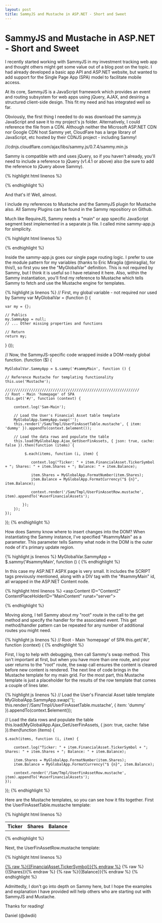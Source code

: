 ```yaml
---
layout: post
title: SammyJS and Mustache in ASP.NET - Short and Sweet 
---
```

SammyJS and Mustache in ASP.NET - Short and Sweet 
=================================================
I recently started working with SammyJS in my investment tracking web app and thought others might get some value out of a blog post on the topic. I had already developed a basic app API and ASP.NET website, but wanted to add support for the Single Page App (SPA) model to facilitate mobile access. 

At its core, SammyJS is a JavaScript framework which provides an event and routing subsystem for web apps using jQuery, AJAX, and desiring a structured client-side design. This fit my need and has integrated well so far. 

Obviously, the first thing I needed to do was download the sammy.js JavaScript and save it to my project's js folder. Alternatively, I could reference the file from a CDN. Although neither the Microsoft ASP.NET CDN nor Google CDN host Sammy yet, CloudFare has a large library of JavaScript, etc hosted by their CDNJS project - including Sammy! 

//cdnjs.cloudflare.com/ajax/libs/sammy.js/0.7.4/sammy.min.js

Sammy is compatible with and uses jQuery, so if you haven't already, you'll need to include a reference to jQuery (v1.4.1 or above) also (be sure to add the reference to jQuery above Sammy). 

{% highlight html linenos %}
<script src="http://ajax.aspnetcdn.com/ajax/jQuery/jquery-1.9.1.min.js"> </script> 
<script src="./Scripts/sammy-latest.min.js"> </script> 
{% endhighlight %}

And that's it! Well, almost.

I include my references to Mustache and the SammyJS plugin for Mustache also. All Sammy Plugins can be found in the Sammy repositiory on Github.

Much like RequireJS, Sammy needs a "main" or app specific JavaScript segment best implemented in a separate js file. I called mine sammy-app.js for simplicity.

{% highlight html linenos %}
<script src="http://ajax.aspnetcdn.com/ajax/jQuery/jquery-1.9.1.min.js"> </script> 
<script src="./Scripts/sammy-latest.min.js"> </script> 
<script src="./Scripts/mustache.js"> </script> 
<script src="./Scripts/sammy.mustache.js"> </script> 
<script src="./Scripts/sammy-app.js"> </script> 
{% endhighlight %}

Inside the sammy-app.js goes our single page routing logic. I prefer to use the module pattern for my variables (thanks to Eric Miraglia (@miraglia), for this!), so first you see the "MyGlobalVar" definition. This is not required by Sammy, but I think it is useful so I have retained it here. Also, within the Sammy instantiation, you'll find my reference to Mustache which tells Sammy to fetch and use the Mustache engine for templates. 

{% highlight js linenos %}
// First, my global variable - not required nor used by Sammy 
var MyGlobalVar = (function () { 

	var my = {}; 

	// Publics 
	my.SammyApp = null; 
	// ... Other missing properties and functions 

	// Return 
	return my; 

} ()); 

// Now, the SammyJS-specific code wrapped inside a DOM-ready global function. 
 (function ($) { 

	MyGlobalVar.SammyApp = $.sammy('#sammyMain', function () { 

	// Reference Mustache for templating functionality 
	this.use('Mustache'); 

	////////////////////////////////////////////////////////////// 
	// Root - Main 'homepage' of SPA 
	this.get('#/', function (context) { 

		context.log('Sam-Main'); 

		// Load the User's Financial Asset table template 
		MyGlobalApp.SammyApp.swap(''); 
		this.render('/Sam/Tmpl/UserFinAssetTable.mustache', { item: 'dummy' }).appendTo(context.$element()); 

		// Load the data rows and populate the table 
		this.load(MyGlobalApp.Ajax_GetUserFinAssets, { json: true, cache: false }).then(function (items) { 

			 $.each(items, function (i, item) { 

				context.log("Ticker: " + item.FinancialAsset.TickerSymbol + "; Shares: " + item.Shares + "; Balance: " + item.Balance); 

				item.Shares = MyGlobalApp.FormatNumber(item.Shares);
				item.Balance = MyGlobalApp.FormatCurrency("$ {n}", item.Balance); 

				context.render('/Sam/Tmpl/UserFinAssetRow.mustache', item).appendTo('#userFinancialAssets');

			}); 
		}); 
	}); 
}); 
{% endhighlight %}

How does Sammy know where to insert changes into the DOM? When instantiating the Sammy instance, I've specified "#sammyMain" as a parameter. This parameter tells Sammy what node in the DOM is the outer node of it's primary update region. 

{% highlight js linenos %}
MyGlobalVar.SammyApp = $.sammy('#sammyMain', function () { 
{% endhighlight %}

In this case my ASP.NET ASPX page is very small. It includes the SCRIPT tags previously mentioned, along with a DIV tag with the "#sammyMain" id, all wrapped in the ASP.NET Content node.

{% highlight html linenos %}
<asp:Content ID="Content2" ContentPlaceHolderID="MainContent" runat="server"> 
<div id="#sammyMain"> 
</div> 
<script src="http://ajax.aspnetcdn.com/ajax/jQuery/jquery-1.9.1.min.js"> </script> 
<script src="./Scripts/sammy-latest.min.js"> </script> 
<script src="./Scripts/mustache.js"> </script> 
<script src="./Scripts/sammy.mustache.js"> </script> 
<script src="./Scripts/sammy-app.js"> </script> 
</asp:Content> 
{% endhighlight %}

Moving along, I tell Sammy about my "root" route in the call to the get method and specify the handler for the associated event. This get method/handler pattern can be repeated for any number of additional routes you might need.

{% highlight js linenos %}
// Root - Main 'homepage' of SPA 
this.get('#/', function (context) { 
{% endhighlight %}

First, I log to help with debugging, then call Sammy's swap method. This isn't important at first, but when you have more than one route, and your user returns to the "root" route, the swap call ensures the content is cleared before new content is rendered. The next line of code brings in the Mustache template for my main grid. For the most part, this Mustache template is just a placeholder for the results of the row template that comes a couple of lines later. 

{% highlight js linenos %}
// Load the User's Financial Asset table template 
MyGlobalApp.SammyApp.swap(''); 
this.render('/Sam/Tmpl/UserFinAssetTable.mustache', { item: 'dummy' }).appendTo(context.$element()); 

// Load the data rows and populate the table 
this.load(MyGlobalApp.Ajax_GetUserFinAssets, { json: true, cache: false }).then(function (items) { 

	$.each(items, function (i, item) { 

		context.log("Ticker: " + item.FinancialAsset.TickerSymbol + "; Shares: " + item.Shares + "; Balance: " + item.Balance); 

		item.Shares = MyGlobalApp.FormatNumber(item.Shares);
		item.Balance = MyGlobalApp.FormatCurrency("$ {n}", item.Balance); 

		context.render('/Sam/Tmpl/UserFinAssetRow.mustache', item).appendTo('#userFinancialAssets');
	}); 
}); 
{% endhighlight %}

Here are the Mustache templates, so you can see how it fits together. First the UserFinAssetTable.mustache template: 

{% highlight html linenos %}
<table id="userFinancialAssets">
	<tr>
		<th>Ticker</th> 
		<th>Shares</th> 
		<th>Balance</th> 
	</tr> 
</table> 
{% endhighlight %}

Next, the UserFinAssetRow.mustache template:

{% highlight html linenos %}
<tr>
	<td>
		<a href="../FinAsset/?ts={% raw %}{{FinancialAsset.TickerSymbol}}{% endraw %}">{% raw %}{{FinancialAsset.TickerSymbol}}{% endraw %}<a> 
	</td> 
	<td>{% raw %}{{Shares}}{% endraw %}</td>
	<td>{% raw %}{{Balance}}{% endraw %}</td> 
</tr>
{% endhighlight %}

Admittedly, I don't go into depth on Sammy here, but I hope the examples and explanation I have provided will help others who are starting out with SammyJS and Mustache.

Thanks for reading!

Daniel (@dwdii)
